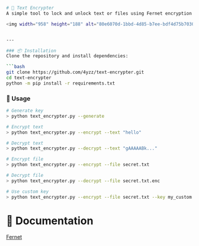 ```bash
# 🔐 Text Encrypter
A simple tool to lock and unlock text or files using Fernet encryption.

<img width="958" height="188" alt="80e6070d-1bbd-4d85-b7ee-bdf4d75b7030" src="https://github.com/user-attachments/assets/5c853481-eec4-4367-9815-1d06cb29ee7c" />


---

### 📦 Installation
Clone the repository and install dependencies:

```bash
git clone https://github.com/4yzz/text-encrypter.git
cd text-encrypter
python -m pip install -r requirements.txt
```

### 🚀 Usage
```bash
# Generate key
> python text_encrypter.py --generate

# Encrypt text
> python text_encrypter.py --encrypt --text "hello"

# Decrypt text
> python text_encrypter.py --decrypt --text "gAAAAABk..."

# Encrypt file
> python text_encrypter.py --encrypt --file secret.txt

# Decrypt file
> python text_encrypter.py --decrypt --file secret.txt.enc

# Use custom key
> python text_encrypter.py --encrypt --file secret.txt --key my_custom.key
```
# 📄 Documentation
[Fernet](https://cryptography.io/en/latest/fernet/)
```
